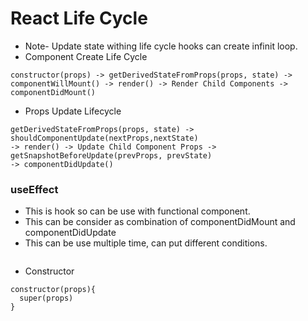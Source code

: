 # React Life Cycle

- Note- Update state withing life cycle hooks can create infinit loop.
- Component Create Life Cycle 
```
constructor(props) -> getDerivedStateFromProps(props, state) -> 
componentWillMount() -> render() -> Render Child Components -> componentDidMount()
```
- Props Update Lifecycle
```
getDerivedStateFromProps(props, state) -> shouldComponentUpdate(nextProps,nextState)
-> render() -> Update Child Component Props -> getSnapshotBeforeUpdate(prevProps, prevState)
-> componentDidUpdate()
```

### useEffect

- This is hook so can be use with functional component.
- This can be consider as combination of componentDidMount and componentDidUpdate
- This can be use multiple time, can put different conditions.
```

```
- Constructor 
```
constructor(props){
  super(props)
}
```

